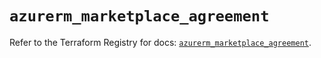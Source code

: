 # `azurerm_marketplace_agreement`

Refer to the Terraform Registry for docs: [`azurerm_marketplace_agreement`](https://registry.terraform.io/providers/hashicorp/azurerm/4.4.0/docs/resources/marketplace_agreement).
